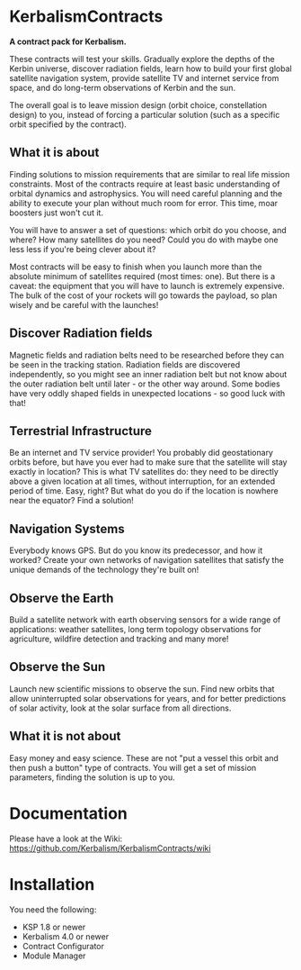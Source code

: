 # KerbalismContracts

**A contract pack for Kerbalism.**

These contracts will test your skills. Gradually explore the depths of the Kerbin universe, discover radiation fields, learn how to build your first global satellite navigation system, provide satellite TV and internet service from space, and do long-term observations of Kerbin and the sun.

The overall goal is to leave mission design (orbit choice, constellation design) to you, instead of forcing a particular solution (such as a specific orbit specified by the contract).


## What it is about

Finding solutions to mission requirements that are similar to real life mission constraints. Most of the contracts require at least basic understanding of orbital dynamics and astrophysics. You will need careful planning and the ability to execute your plan without much room for error. This time, moar boosters just won't cut it.

You will have to answer a set of questions: which orbit do you choose, and where? How many satellites do you need? Could you do with maybe one less less if you're being clever about it?

Most contracts will be easy to finish when you launch more than the absolute minimum of satellites required (most times: one). But there is a caveat: the equipment that you will have to launch is extremely expensive. The bulk of the cost of your rockets will go towards the payload, so plan wisely and be careful with the launches!


## Discover Radiation fields

Magnetic fields and radiation belts need to be researched before they can be seen in the tracking station. Radiation fields are discovered independently, so you might see an inner radiation belt but not know about the outer radiation belt until later - or the other way around. Some bodies have very oddly shaped fields in unexpected locations - so good luck with that!


## Terrestrial Infrastructure

Be an internet and TV service provider! You probably did geostationary orbits before, but have you ever had to make sure that the satellite will stay exactly in location? This is what TV satellites do: they need to be directly above a given location at all times, without interruption, for an extended period of time. Easy, right? But what do you do if the location is nowhere near the equator? Find a solution!


## Navigation Systems

Everybody knows GPS. But do you know its predecessor, and how it worked? Create your own networks of navigation
satellites that satisfy the unique demands of the technology they're built on!


## Observe the Earth

Build a satellite network with earth observing sensors for a wide range of applications: weather satellites, long term topology observations for agriculture, wildfire detection and tracking and many more!


## Observe the Sun

Launch new scientific missions to observe the sun. Find new orbits that allow uninterrupted solar observations for years, and for better predictions of solar activity, look at the solar surface from all directions.


## What it is not about

Easy money and easy science. These are not "put a vessel this orbit and then push a button" type of contracts. You will get a set of mission parameters, finding the solution is up to you.


# Documentation

Please have a look at the Wiki: https://github.com/Kerbalism/KerbalismContracts/wiki

# Installation

You need the following:

* KSP 1.8 or newer
* Kerbalism 4.0 or newer
* Contract Configurator
* Module Manager
